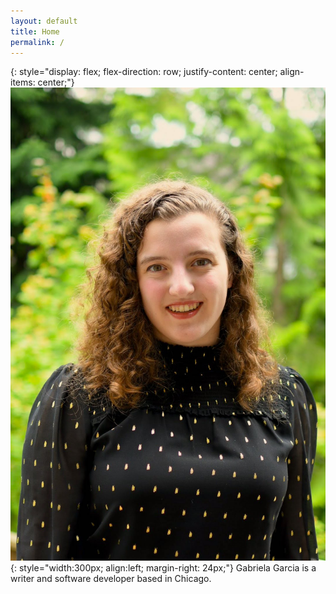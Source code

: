 ```yaml
---
layout: default
title: Home
permalink: /
---
```


{: style="display: flex; flex-direction: row; justify-content: center; align-items: center;"}
![Gabriela Garcia](/assets/images/headshot.JPG){: style="width:300px; align:left; margin-right: 24px;"}
Gabriela Garcia is a writer and software developer based in Chicago.